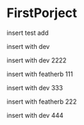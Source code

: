 # FirstPorject

insert test add

insert with dev

insert with dev 2222

insert with featherb 111

insert with dev 333

insert with featherb 222

insert with dev 444

